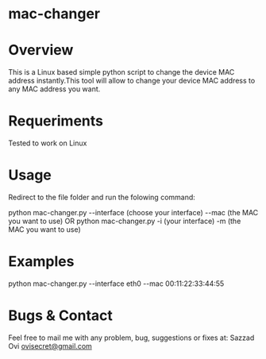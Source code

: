 # mac-changer

Overview
=========
This is a Linux based simple python script to change the device MAC address instantly.This tool will allow to change your device MAC address to any MAC address you want. 

Requeriments
============
Tested to work on Linux

Usage
=====
Redirect to the file folder and run the folowing command:

python mac-changer.py --interface (choose your interface) --mac (the MAC you want to use)
                      OR
python mac-changer.py -i (your interface) -m (the MAC you want to use)

Examples
========
python mac-changer.py --interface eth0 --mac 00:11:22:33:44:55

Bugs & Contact
==============
Feel free to mail me with any problem, bug, suggestions or fixes at:
Sazzad Ovi <ovisecret@gmail.com>
